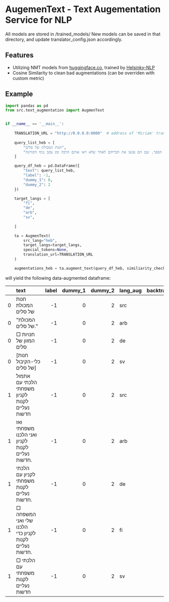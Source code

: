 
# AugemenText - Text Augementation Service for NLP
All models are stored in /trained_models/
New models can be saved in that directory, and update translator_config.json accordingly.

## Features
- Utilizing NMT models from [huggingface.co](https://huggingface.co/models), trained by [Helsinky-NLP](https://github.com/Helsinki-NLP)
- Cosine Similarity to clean bad augmentations (can be overriden with custom metric) 
## Example

```python
import pandas as pd
from src.text_augmentation import AugmenText


if __name__ == '__main__':
    
    TRANSLATION_URL = "http://0.0.0.0:8000"  # address of 'Miriam' translation service
    
    query_list_heb = [
        "חנות המכולת של סלים",
        "אתמול בבוקר יוסי ומירב הלכו לבית הספר. שם הם פגשו את חבריהם לאחר שלא ראו אותם הרבה זמן עקב נגיף הקורונה"
    ]

    query_df_heb = pd.DataFrame({
        "text": query_list_heb,
        "label": -1,
        "dummy_1": 0,
        "dummy_2": 2
    })

    target_langs = [
        "fi",
        "de",
        "arb",
        "sv",
        
    ]

    ta = AugmenText(
        src_lang="heb",
        target_langs=target_langs,
        special_tokens=None,
        translation_url=TRANSLATION_URL
    )

    augmentations_heb = ta.augment_text(query_df_heb, similiarity_check=True, keep_score_threshold=0.1)

```
will yield the following data-augmented dataframe:

|    | text                                                   |   label |   dummy_1 |   dummy_2 | lang_aug   |   backtranslation_score |
|---:|:-------------------------------------------------------|--------:|----------:|----------:|:-----------|------------------------:|
|  0 | חנות המכולת של סלים                                    |      -1 |         0 |         2 | src        |                1        |
|  0 | "המכולת של סלים."                                      |      -1 |         0 |         2 | arb        |                0.814796 |
|  0 | □ חנויות המזון של סלים                                 |      -1 |         0 |         2 | de         |                0.281021 |
|  0 | [חנות כלי-הקיבול של סלים]                              |      -1 |         0 |         2 | sv         |                0.611097 |
|  1 | אתמול הלכתי עם משפחתי לקניון לקנות נעליים חדשות        |      -1 |         0 |         2 | src        |                1        |
|  1 | ואז משפחתי ואני הלכנו לקניון לקנות נעליים חדשות.       |      -1 |         0 |         2 | arb        |                0.385984 |
|  1 | הלכתי לקניון עם משפחתי לקנות נעליים חדשות.             |      -1 |         0 |         2 | de         |                0.829918 |
|  1 | □ המשפחה שלי ואני הלכנו לקניון כדי לקנות נעליים חדשות. |      -1 |         0 |         2 | fi         |                0.241974 |
|  1 | □ הלכתי עם משפחתי לקנות נעליים חדשות                   |      -1 |         0 |         2 | sv         |                0.7681   |
